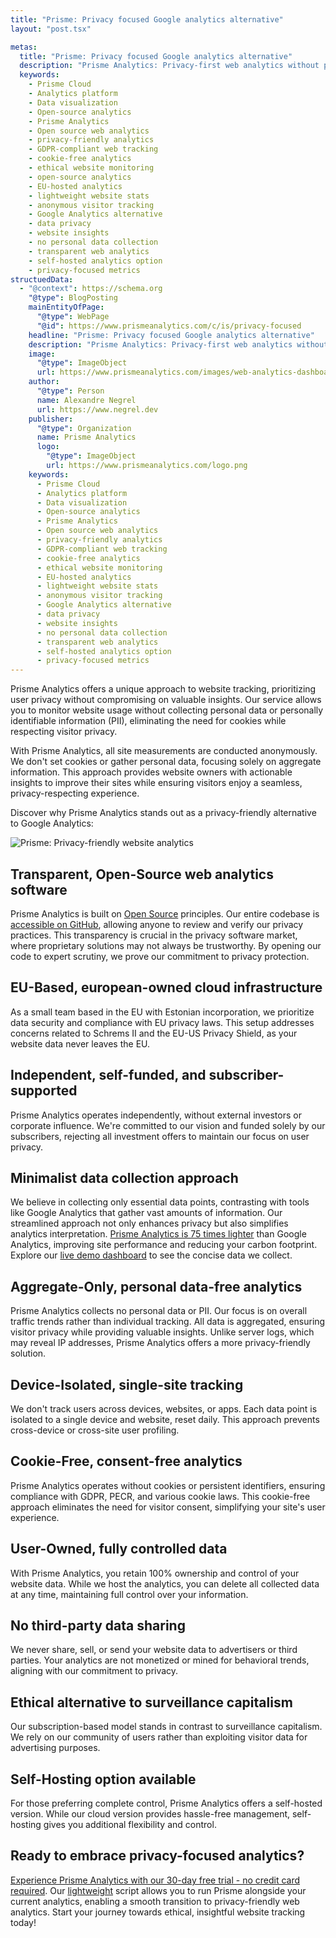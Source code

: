```yaml
---
title: "Prisme: Privacy focused Google analytics alternative"
layout: "post.tsx"

metas:
  title: "Prisme: Privacy focused Google analytics alternative"
  description: "Prisme Analytics: Privacy-first web analytics without personal data collection. Track website usage ethically with our cookie-free, GDPR-compliant solution. Get actionable insights while respecting visitor privacy. Try our 30-day free trial today!"
  keywords:
    - Prisme Cloud
    - Analytics platform
    - Data visualization
    - Open-source analytics
    - Prisme Analytics
    - Open source web analytics
    - privacy-friendly analytics
    - GDPR-compliant web tracking
    - cookie-free analytics
    - ethical website monitoring
    - open-source analytics
    - EU-hosted analytics
    - lightweight website stats
    - anonymous visitor tracking
    - Google Analytics alternative
    - data privacy
    - website insights
    - no personal data collection
    - transparent web analytics
    - self-hosted analytics option
    - privacy-focused metrics
structuedData:
  - "@context": https://schema.org
    "@type": BlogPosting
    mainEntityOfPage:
      "@type": WebPage
      "@id": https://www.prismeanalytics.com/c/is/privacy-focused
    headline: "Prisme: Privacy focused Google analytics alternative"
    description: "Prisme Analytics: Privacy-first web analytics without personal data collection. Track website usage ethically with our cookie-free, GDPR-compliant solution. Get actionable insights while respecting visitor privacy. Try our 30-day free trial today!"
    image:
      "@type": ImageObject
      url: https://www.prismeanalytics.com/images/web-analytics-dashboard-light.png
    author:
      "@type": Person
      name: Alexandre Negrel
      url: https://www.negrel.dev
    publisher:
      "@type": Organization
      name: Prisme Analytics
      logo:
        "@type": ImageObject
        url: https://www.prismeanalytics.com/logo.png
    keywords:
      - Prisme Cloud
      - Analytics platform
      - Data visualization
      - Open-source analytics
      - Prisme Analytics
      - Open source web analytics
      - privacy-friendly analytics
      - GDPR-compliant web tracking
      - cookie-free analytics
      - ethical website monitoring
      - EU-hosted analytics
      - lightweight website stats
      - anonymous visitor tracking
      - Google Analytics alternative
      - data privacy
      - website insights
      - no personal data collection
      - transparent web analytics
      - self-hosted analytics option
      - privacy-focused metrics
---
```


Prisme Analytics offers a unique approach to website tracking, prioritizing user
privacy without compromising on valuable insights. Our service allows you to
monitor website usage without collecting personal data or personally
identifiable information (PII), eliminating the need for cookies while
respecting visitor privacy.

With Prisme Analytics, all site measurements are conducted anonymously. We don't
set cookies or gather personal data, focusing solely on aggregate information.
This approach provides website owners with actionable insights to improve their
sites while ensuring visitors enjoy a seamless, privacy-respecting experience.

Discover why Prisme Analytics stands out as a privacy-friendly alternative to
Google Analytics:

![Prisme: Privacy-friendly website analytics](/images/web-analytics-dashboard-light.png)

## Transparent, Open-Source web analytics software

Prisme Analytics is built on [Open Source](/is/open-source-website-analytics/)
principles. Our entire codebase is
[accessible on GitHub](https://github.com/prismelabs/analytics), allowing anyone
to review and verify our privacy practices. This transparency is crucial in the
privacy software market, where proprietary solutions may not always be
trustworthy. By opening our code to expert scrutiny, we prove our commitment to
privacy protection.

## EU-Based, european-owned cloud infrastructure

As a small team based in the EU with Estonian incorporation, we prioritize data
security and compliance with EU privacy laws. This setup addresses concerns
related to Schrems II and the EU-US Privacy Shield, as your website data never
leaves the EU.

## Independent, self-funded, and subscriber-supported

Prisme Analytics operates independently, without external investors or corporate
influence. We're committed to our vision and funded solely by our subscribers,
rejecting all investment offers to maintain our focus on user privacy.

## Minimalist data collection approach

We believe in collecting only essential data points, contrasting with tools like
Google Analytics that gather vast amounts of information. Our streamlined
approach not only enhances privacy but also simplifies analytics interpretation.
[Prisme Analytics is 75 times lighter](/is/lightweight-analytics/) than Google
Analytics, improving site performance and reducing your carbon footprint.
Explore our
[live demo dashboard](https://app.prismeanalytics.com/grafana/d/f8278729-d6bd-49ec-be92-abf01917f14d/web-analytics?orgId=5)
to see the concise data we collect.

## Aggregate-Only, personal data-free analytics

Prisme Analytics collects no personal data or PII. Our focus is on overall
traffic trends rather than individual tracking. All data is aggregated, ensuring
visitor privacy while providing valuable insights. Unlike server logs, which may
reveal IP addresses, Prisme Analytics offers a more privacy-friendly solution.

## Device-Isolated, single-site tracking

We don't track users across devices, websites, or apps. Each data point is
isolated to a single device and website, reset daily. This approach prevents
cross-device or cross-site user profiling.

## Cookie-Free, consent-free analytics

Prisme Analytics operates without cookies or persistent identifiers, ensuring
compliance with GDPR, PECR, and various cookie laws. This cookie-free approach
eliminates the need for visitor consent, simplifying your site's user
experience.

## User-Owned, fully controlled data

With Prisme Analytics, you retain 100% ownership and control of your website
data. While we host the analytics, you can delete all collected data at any
time, maintaining full control over your information.

## No third-party data sharing

We never share, sell, or send your website data to advertisers or third parties.
Your analytics are not monetized or mined for behavioral trends, aligning with
our commitment to privacy.

## Ethical alternative to surveillance capitalism

Our subscription-based model stands in contrast to surveillance capitalism. We
rely on our community of users rather than exploiting visitor data for
advertising purposes.

## Self-Hosting option available

For those preferring complete control, Prisme Analytics offers a self-hosted
version. While our cloud version provides hassle-free management, self-hosting
gives you additional flexibility and control.

## Ready to embrace privacy-focused analytics?

[Experience Prisme Analytics with our 30-day free trial - no credit card
required](https://app.prismeanalytics.com/authn/sign_up). Our
[lightweight](/is/lightweight-analytics/) script allows you to run Prisme
alongside your current analytics, enabling a smooth transition to
privacy-friendly web analytics. Start your journey towards ethical, insightful
website tracking today!
